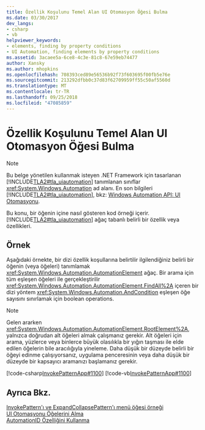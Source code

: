 ```yaml
---
title: Özellik Koşulunu Temel Alan UI Otomasyon Öğesi Bulma
ms.date: 03/30/2017
dev_langs:
- csharp
- vb
helpviewer_keywords:
- elements, finding by property conditions
- UI Automation, finding elements by property conditions
ms.assetid: 3acaee5a-6ce8-4c3e-81c8-67e59eb74477
author: Xansky
ms.author: mhopkins
ms.openlocfilehash: 708393ced89e56536b92f73f603695f00fb5e76e
ms.sourcegitcommit: 213292dfbb0c37d83f62709959ff55c50af5560d
ms.translationtype: MT
ms.contentlocale: tr-TR
ms.lasthandoff: 09/25/2018
ms.locfileid: "47085859"
---
```

# <a name="find-a-ui-automation-element-based-on-a-property-condition"></a>Özellik Koşulunu Temel Alan UI Otomasyon Öğesi Bulma
> [!NOTE]
>  Bu belge yönetilen kullanmak isteyen .NET Framework için tasarlanan [!INCLUDE[TLA2#tla_uiautomation](../../../includes/tla2sharptla-uiautomation-md.md)] tanımlanan sınıflar <xref:System.Windows.Automation> ad alanı. En son bilgileri [!INCLUDE[TLA2#tla_uiautomation](../../../includes/tla2sharptla-uiautomation-md.md)], bkz: [Windows Automation API: UI Otomasyonu](https://go.microsoft.com/fwlink/?LinkID=156746).  
  
 Bu konu, bir öğenin içine nasıl gösteren kod örneği içerir. [!INCLUDE[TLA2#tla_uiautomation](../../../includes/tla2sharptla-uiautomation-md.md)] ağaç tabanlı belirli bir özellik veya özellikleri.  
  
## <a name="example"></a>Örnek  
 Aşağıdaki örnekte, bir dizi özellik koşullarına belirtilir ilgilendiğiniz belirli bir öğenin (veya öğeleri) tanımlamak <xref:System.Windows.Automation.AutomationElement> ağaç. Bir arama için tüm eşleşen öğeleri ile gerçekleştirilir <xref:System.Windows.Automation.AutomationElement.FindAll%2A> içeren bir dizi yöntem <xref:System.Windows.Automation.AndCondition> eşleşen öğe sayısını sınırlamak için boolean operations.  
  
> [!NOTE]
>  Gelen ararken <xref:System.Windows.Automation.AutomationElement.RootElement%2A>, yalnızca doğrudan alt öğeleri almak çalışmanız gerekir. Alt öğeleri için arama, yüzlerce veya binlerce büyük olasılıkla bir yığın taşması ile elde edilen öğelerin bile aracılığıyla yineleme. Daha düşük bir düzeyde belirli bir öğeyi edinme çalışıyorsanız, uygulama penceresinin veya daha düşük bir düzeyde bir kapsayıcı aramanızı başlamanız gerekir.  
  
 [!code-csharp[InvokePatternApp#1100](../../../samples/snippets/csharp/VS_Snippets_Wpf/InvokePatternApp/CSharp/InvokePatternApp.cs#1100)]
 [!code-vb[InvokePatternApp#1100](../../../samples/snippets/visualbasic/VS_Snippets_Wpf/InvokePatternApp/VisualBasic/Client.vb#1100)]  
  
## <a name="see-also"></a>Ayrıca Bkz.  
 [InvokePattern'ı ve ExpandCollapsePattern'ı menü öğesi örneği](https://msdn.microsoft.com/library/b7fa141c-e2d1-4da2-a27f-81a7d1172210)  
 [UI Otomasyonu Öğelerini Alma](../../../docs/framework/ui-automation/obtaining-ui-automation-elements.md)  
 [AutomationID Özelliğini Kullanma](../../../docs/framework/ui-automation/use-the-automationid-property.md)
